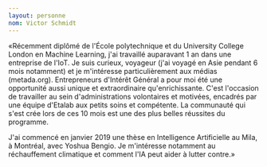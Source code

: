 ```yaml
---
layout: personne
nom: Victor Schmidt
---
```


«Récemment diplômé de l'École polytechnique et du University College
London en Machine Learning, j'ai travaillé auparavant 1 an dans une entreprise de l'IoT.
Je suis curieux, voyageur (j'ai voyagé en Asie pendant 6 mois notamment) et je
m'intéresse particulièrement aux médias (metada.org). Entrepreneurs d'Intérêt Général
a pour moi été une opportunité aussi unique et extraordinaire qu'enrichissante. C'est l'occasion
de travailler au sein d'administrations volontaires et motivées, encadrés par une équipe
d'Etalab aux petits soins et compétente. La communauté qui s'est crée lors de ces 10 mois est une
des plus belles réussites du programme.

J'ai commencé en janvier 2019 une thèse en Intelligence Artificielle au Mila, à Montréal, avec Yoshua Bengio.
Je m'intéresse notamment au réchauffement climatique et comment l'IA peut aider à lutter contre.»
